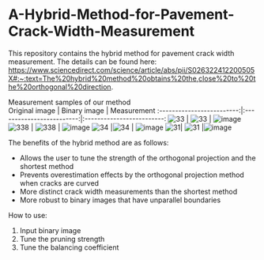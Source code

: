 # A-Hybrid-Method-for-Pavement-Crack-Width-Measurement
This repository contains the hybrid method for pavement crack width measurement. The details can be found here: https://www.sciencedirect.com/science/article/abs/pii/S026322412200505X#:~:text=The%20hybrid%20method%20obtains%20the,close%20to%20the%20orthogonal%20direction.

Measurement samples of our method <br>
Original image       |  Binary image    |  Measurement
:-------------------------:|:-------------------------:|:-------------------------:
![33](https://github.com/JeremyOng96/A-Hybrid-Method-for-Pavement-Crack-Width-Measurement/assets/17587452/4af87d33-466d-4a62-a9cb-a7a621667f5f) | ![33](https://github.com/JeremyOng96/A-Hybrid-Method-for-Pavement-Crack-Width-Measurement/assets/17587452/0784fb34-24db-41e5-85fc-1683b24050e7) | ![image](https://github.com/JeremyOng96/A-Hybrid-Method-for-Pavement-Crack-Width-Measurement/assets/17587452/6b7f7c14-5d8f-4a25-92d0-fc130bf15156)
![338](https://github.com/JeremyOng96/A-Hybrid-Method-for-Pavement-Crack-Width-Measurement/assets/17587452/6f7e5170-a04f-4abc-8169-9c043b3c927c) | ![338](https://github.com/JeremyOng96/A-Hybrid-Method-for-Pavement-Crack-Width-Measurement/assets/17587452/4855e1cf-06af-4314-878b-2fb7eb79d31e) | ![image](https://github.com/JeremyOng96/A-Hybrid-Method-for-Pavement-Crack-Width-Measurement/assets/17587452/5c58773b-1557-4efe-b378-5dcbb5ed24df)
![34](https://github.com/JeremyOng96/A-Hybrid-Method-for-Pavement-Crack-Width-Measurement/assets/17587452/203c606f-5147-42ff-9fb3-5e1b5dcbfda2) |![34](https://github.com/JeremyOng96/A-Hybrid-Method-for-Pavement-Crack-Width-Measurement/assets/17587452/c07f8ac5-e602-408c-a975-e19bbfa1a7f7) | ![image](https://github.com/JeremyOng96/A-Hybrid-Method-for-Pavement-Crack-Width-Measurement/assets/17587452/06e8f857-413b-49a9-bbbd-0e5f0a6ca860)
![31](https://github.com/JeremyOng96/A-Hybrid-Method-for-Pavement-Crack-Width-Measurement/assets/17587452/41a8349a-3773-4603-859d-0acb8efe8ec6)| ![31](https://github.com/JeremyOng96/A-Hybrid-Method-for-Pavement-Crack-Width-Measurement/assets/17587452/48c1ff35-bb1f-406a-90a8-67bad06ca537) |![image](https://github.com/JeremyOng96/A-Hybrid-Method-for-Pavement-Crack-Width-Measurement/assets/17587452/bbd418f9-6aa7-482e-8eec-d27722b160fb)


The benefits of the hybrid method are as follows:
   <ul>
     <li>Allows the user to tune the strength of the orthogonal projection and the shortest method</li>
     <li>Prevents overestimation effects by the orthogonal projection method when cracks are curved</li>
     <li>More distinct crack width measurements than the shortest method</li>
     <li>More robust to binary images that have unparallel boundaries</li>
   </ul>
   
How to use:
   <ol>
    <li>Input binary image</li>
    <li>Tune the pruning strength</li>
    <li>Tune the balancing coefficient</li>
   </ol>


   
